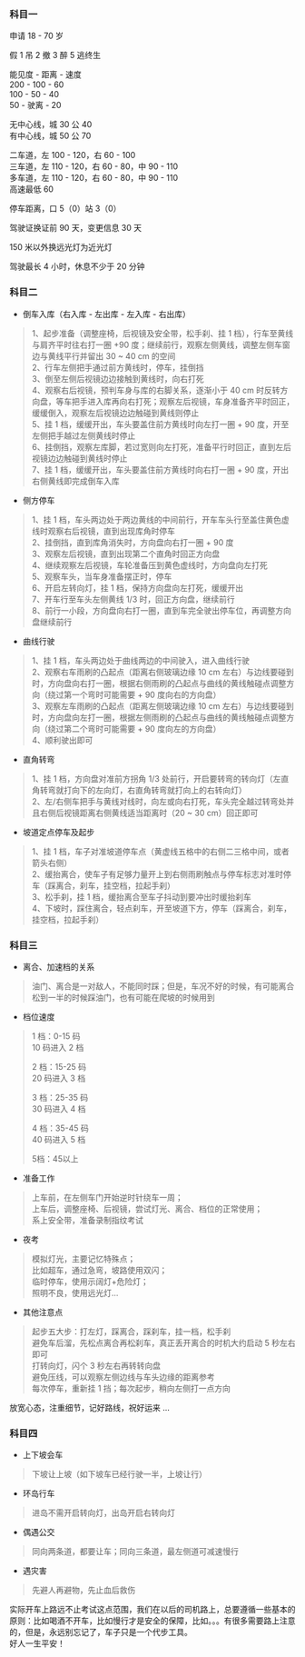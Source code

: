 
### 科目一
申请 18 - 70 岁

假 1 吊 2 撤 3 醉 5 逃终生

能见度 - 距离 - 速度  
200     - 100 - 60  
100     - 50   - 40  
50       - 驶离 - 20  

无中心线，城 30 公 40  
有中心线，城 50 公 70  

二车道，左 100 - 120，右 60 - 100  
三车道，左 110 - 120，右 60 - 80，中 90 - 110  
多车道，左 110 - 120，右 60 - 80，中 90 - 110  
高速最低 60  

停车距离，口 5（0）站 3（0）  

驾驶证换证前 90 天，变更信息 30 天  

150 米以外换远光灯为近光灯  

驾驶最长 4 小时，休息不少于 20 分钟  

### 科目二
- 倒车入库（右入库 - 左出库 - 左入库 - 右出库）
> 1、起步准备（调整座椅，后视镜及安全带，松手刹、挂 1 档），行车至黄线与肩齐平时往右打一圈 +90 度；继续前行，观察左侧黄线，调整左侧车窗边与黄线平行并留出 30 ~ 40 cm 的空间  
> 2、行车左侧把手通过前方黄线时，停车，挂倒挡  
> 3、倒至左侧后视镜边边接触到黄线时，向右打死  
> 4、观察右后视镜，预判车身与库的右脚关系，逐渐小于 40 cm 时反转方向盘，等车把手进入库再向右打死；观察左后视镜，车身准备齐平时回正，缓缓倒入，观察左后视镜边边触碰到黄线则停止  
> 5、挂 1 档，缓缓开出，车头要盖住前方黄线时向左打一圈 + 90 度，开至左侧把手越过左侧黄线时停止  
> 6、挂倒挡，观察左库脚，若过宽则向左打死，准备平行时回正，直到左后视镜边边触碰到黄线时停止  
> 7、挂 1 档，缓缓开出，车头要盖住前方黄线时向右打一圈 + 90 度，开出右侧黄线即完成倒车入库  

- 侧方停车
> 1、挂 1 档，车头两边处于两边黄线的中间前行，开车车头行至盖住黄色虚线时观察右后视镜，直到出现库角时停车  
> 2、挂倒挡，直到库角消失时，方向盘向右打一圈 + 90 度  
> 3、观察左后视镜，直到出现第二个直角时回正方向盘  
> 4、继续观察左后视镜，车轮准备压到黄色虚线时，方向盘向左打死  
> 5、观察车头，当车身准备摆正时，停车  
> 6、开启左转向灯，挂 1 档，保持方向盘向左打死，缓缓开出  
> 7、开车行至车头左侧黄线 1/3 时，回正方向盘，继续前行  
> 8、前行一小段，方向盘向右打一圈，直到车完全驶出停车位，再调整方向盘继续前行  

- 曲线行驶
> 1、挂 1 档，车头两边处于曲线两边的中间驶入，进入曲线行驶  
> 2、观察右车雨刷的凸起点（距离右侧玻璃边缘 10 cm 左右）与边线要碰到时，方向盘向右打一圈，根据右侧雨刷的凸起点与曲线的黄线触碰点调整方向（绕过第一个弯时可能需要 + 90 度向右的方向盘）  
> 3、观察左车雨刷的凸起点（距离左侧玻璃边缘 10 cm 左右）与边线要碰到时，方向盘向左打一圈，根据左侧雨刷的凸起点与曲线的黄线触碰点调整方向（绕过第二个弯时可能需要 + 90 度向左的方向盘）  
> 4、顺利驶出即可

- 直角转弯
> 1、挂 1 档，方向盘对准前方拐角 1/3 处前行，开启要转弯的转向灯（左直角转弯就打向下的左向灯，右直角转弯就打向上的右转向灯）  
> 2、左/右侧车把手与黄线对线时，向左或向右打死，车头完全越过转弯处并且右侧后视镜距离右侧黄线适当距离时（20 ~ 30 cm）回正即可  

- 坡道定点停车及起步
> 1、挂 1 档，车子对准坡道停车点（黄虚线五格中的右侧二三格中间，或者箭头右侧）  
> 2、缓抬离合，使车子有足够力量开上到右侧雨刷触点与停车标志对准时停车（踩离合，刹车，挂空档，拉起手刹）  
> 3、松手刹，挂 1 档，缓抬离合至车子抖动到要冲出时缓抬刹车  
> 4、下坡时，踩住离合，轻点刹车，开至坡道下方，停车（踩离合，刹车，挂空档，拉起手刹）

### 科目三
- 离合、加速档的关系
> 油门、离合是一对敌人，不能同时踩；但是，车况不好的时候，有可能离合松到一半的时候踩油门，也有可能在爬坡的时候用到

- 档位速度
> 1 档：0-15 码  
> 10 码进入 2 档
> 
> 2 档：15-25 码  
> 20 码进入 3 档   
> 
> 3 档：25-35 码  
> 30 码进入 4 档  
> 
> 4 档：35-45 码  
> 40 码进入 5 档  
> 
> 5档：45以上  

- 准备工作
> 上车前，在左侧车门开始逆时针绕车一周；  
> 上车后，调整座椅、后视镜，尝试灯光、离合、档位的正常使用；  
> 系上安全带，准备录制指纹考试

- 夜考
> 模拟灯光，主要记忆特殊点；  
> 比如超车，通过急弯，坡路使用双闪；  
> 临时停车，使用示阔灯+危险灯；  
> 照明不良，使用远光灯...

- 其他注意点
> 起步五大步：打左灯，踩离合，踩刹车，挂一档，松手刹  
> 避免车后溜，先松点离合再松刹车，真正丢开离合的时机大约启动 5 秒左右即可  
> 打转向灯，闪个 3 秒左右再转转向盘  
> 避免压线，可以观察左侧边线与车头边缘的距离参考  
> 每次停车，重新挂 1 挡；每次起步，稍向左侧打一点方向  

放宽心态，注重细节，记好路线，祝好运来 ...  

### 科目四
- 上下坡会车
> 下坡让上坡（如下坡车已经行驶一半，上坡让行）

- 环岛行车
> 进岛不需开启转向灯，出岛开启右转向灯  

- 偶遇公交
> 同向两条道，都要让车；同向三条道，最左侧道可减速慢行  

- 遇灾害  
> 先避人再避物，先止血后救伤  

实际开车上路远不止考试这点范围，我们在以后的司机路上，总要遵循一些基本的原则：比如喝酒不开车，比如慢行才是安全的保障，比如。。。有很多需要路上注意的，但是，永远别忘记了，车子只是一个代步工具。  
好人一生平安！  
